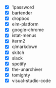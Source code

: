   - [x] 1password
  - [x] bartender
  - [x] dropbox
  - [x] elm-platform
  - [x] google-chrome
  - [x] istat-menus
  - [x] iterm2
  - [x] qlmarkdown
  - [x] skitch
  - [x] slack
  - [x] spotify
  - [x] the-unarchiver
  - [x] tomighty
  - [x] visual-studio-code
